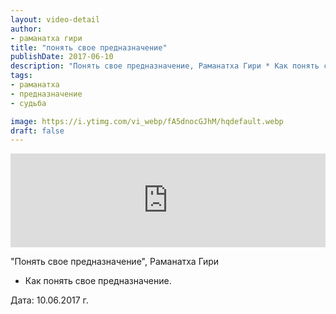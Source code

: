 ```yaml
---
layout: video-detail
author:
- раманатха гири
title: "понять свое предназначение"
publishDate: 2017-06-10
description: "Понять свое предназначение, Раманатха Гири * Как понять свое предназначение.   Дата  10.06.2017 г."
tags: 
- раманатха
- предназначение
- судьба

image: https://i.ytimg.com/vi_webp/fA5dnocGJhM/hqdefault.webp
draft: false
---
```


<iframe width="100%" src="https://www.youtube.com/embed/fA5dnocGJhM" frameborder="0" allowfullscreen=""></iframe> 

 "Понять свое предназначение", Раманатха Гири

* Как понять свое предназначение.

  
 Дата: 10.06.2017 г.

  

 